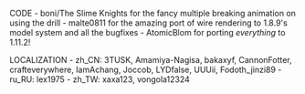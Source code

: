 CODE
	- boni/The Slime Knights for the fancy multiple breaking animation on using the drill
	- malte0811 for the amazing port of wire rendering to 1.8.9's model system and all the bugfixes
	- AtomicBlom for porting *everything* to 1.11.2!

LOCALIZATION
	- zh_CN: 3TUSK, Amamiya-Nagisa, bakaxyf, CannonFotter, crafteverywhere, IamAchang, Joccob, LYDfalse, UUUii, Fodoth_jinzi89
	- ru_RU: lex1975
	- zh_TW: xaxa123, vongola12324